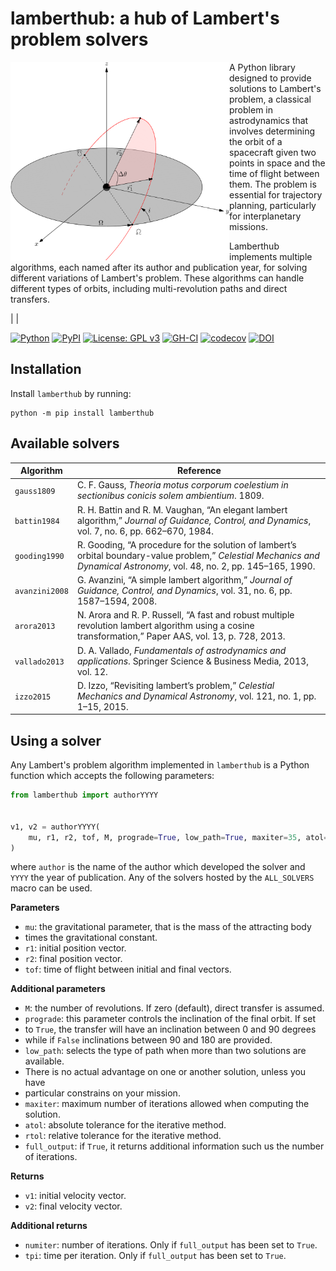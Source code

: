 # lamberthub: a hub of Lambert's problem solvers

<img align="left" width=350px src="https://github.com/jorgepiloto/lamberthub/raw/main/doc/source/_static/lamberts_problem_geometry.png"/>

A Python library designed to provide solutions to Lambert's problem, a
classical problem in astrodynamics that involves determining the orbit of a
spacecraft given two points in space and the time of flight between them. The
problem is essential for trajectory planning, particularly for interplanetary
missions.

Lamberthub implements multiple algorithms, each named after its author and
publication year, for solving different variations of Lambert's problem. These
algorithms can handle different types of orbits, including multi-revolution
paths and direct transfers.

|
|

[![Python](https://img.shields.io/pypi/pyversions/lamberthub?logo=pypi)](https://pypi.org/project/lamberthub/)
[![PyPI](https://img.shields.io/pypi/v/lamberthub.svg?logo=python&logoColor=white)](https://pypi.org/project/lamberthub/)
[![License: GPL v3](https://img.shields.io/badge/License-GPLv3-blue.svg)](https://www.gnu.org/licenses/gpl-3.0)
[![GH-CI](https://github.com/jorgepiloto/lamberthub/actions/workflows/ci_cd.yml/badge.svg)](https://github.com/jorgepiloto/lamberthub/actions/workflows/ci_cd.yml)
[![codecov](https://codecov.io/gh/jorgepiloto/lamberthub/branch/main/graph/badge.svg?token=3BY2J5AB8D)](https://codecov.io/gh/jorgepiloto/lamberthub)
[![DOI](https://zenodo.org/badge/364482782.svg)](https://zenodo.org/badge/latestdoi/364482782)


## Installation

Install `lamberthub` by running:

```console
python -m pip install lamberthub
```

## Available solvers

| Algorithm     | Reference                                                                                                                                               |
|---------------|---------------------------------------------------------------------------------------------------------------------------------------------------------|
| `gauss1809`   | C. F. Gauss, *Theoria motus corporum coelestium in sectionibus conicis solem ambientium*. 1809.                                                         |
| `battin1984`  | R. H. Battin and R. M. Vaughan, “An elegant lambert algorithm,” *Journal of Guidance, Control, and Dynamics*, vol. 7, no. 6, pp. 662–670, 1984.         |
| `gooding1990` | R. Gooding, “A procedure for the solution of lambert’s orbital boundary-value problem,” *Celestial Mechanics and Dynamical Astronomy*, vol. 48, no. 2, pp. 145–165, 1990. |
| `avanzini2008`| G. Avanzini, “A simple lambert algorithm,” *Journal of Guidance, Control, and Dynamics*, vol. 31, no. 6, pp. 1587–1594, 2008.                          |
| `arora2013`   | N. Arora and R. P. Russell, “A fast and robust multiple revolution lambert algorithm using a cosine transformation,” Paper AAS, vol. 13, p. 728, 2013.  |
| `vallado2013` | D. A. Vallado, *Fundamentals of astrodynamics and applications*. Springer Science & Business Media, 2013, vol. 12.                                       |
| `izzo2015`    | D. Izzo, “Revisiting lambert’s problem,” *Celestial Mechanics and Dynamical Astronomy*, vol. 121, no. 1, pp. 1–15, 2015.                                |

## Using a solver

Any Lambert's problem algorithm implemented in `lamberthub` is a Python function
which accepts the following parameters:

```python
from lamberthub import authorYYYY


v1, v2 = authorYYYY(
    mu, r1, r2, tof, M, prograde=True, low_path=True, maxiter=35, atol=1e-5, rtol=1e-7, full_output=False
)
```

where `author` is the name of the author which developed the solver and `YYYY`
the year of publication. Any of the solvers hosted by the `ALL_SOLVERS` macro
can be used.

**Parameters**
- `mu`: the gravitational parameter, that is the mass of the attracting body
- times the gravitational constant.
- `r1`: initial position vector.
- `r2`: final position vector.
- `tof`: time of flight between initial and final vectors.

**Additional parameters**
- `M`: the number of revolutions. If zero (default), direct transfer is assumed.
- `prograde`: this parameter controls the inclination of the final orbit. If set
- to `True`, the transfer will have an inclination between 0 and 90 degrees
- while if `False` inclinations between 90 and 180 are provided.
- `low_path`: selects the type of path when more than two solutions are available.
- There is no actual advantage on one or another solution, unless you have
- particular constrains on your mission.
- `maxiter`: maximum number of iterations allowed when computing the solution.
- `atol`: absolute tolerance for the iterative method.
- `rtol`: relative tolerance for the iterative method.
- `full_output`: if `True`, it returns additional information such us the number
  of iterations. 

**Returns**
* `v1`: initial velocity vector.
* `v2`: final velocity vector.

**Additional returns**
* `numiter`: number of iterations. Only if `full_output` has been set to `True`.
* `tpi`: time per iteration. Only if `full_output` has been set to `True`.

